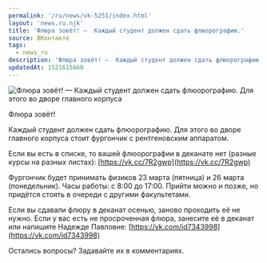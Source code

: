 ```yaml
---
permalink: '/ru/news/vk-5251/index.html'
layout: 'news.ru.njk'
title: 'Флюра зовёт! —  Каждый студент должен сдать флюорографию.'
source: ВКонтакте
tags:
  - news_ru
description: 'Флюра зовёт! —  Каждый студент должен сдать флюорографию.'
updatedAt: 1521615660
---
```

![Флюра зовёт! —  Каждый студент должен сдать флюорографию. Для этого во дворе главного корпуса](https://sun9-9.userapi.com/impf/c847216/v847216708/5f93/RapMkd3P0bo.jpg?size=656x915&quality=96&proxy=1&sign=e706937e8049c506f19210a59dd9f1de&c_uniq_tag=8qDTh51wY1f_MKSvj7AgqFz7U80eY-6g4_PT5FhfD7Q&type=album)

Флюра зовёт!

Каждый студент должен сдать флюорографию. Для этого во дворе главного корпуса стоит фургончик с рентгеновским аппаратом.

Если вы есть в списке, то вашей флюорографии в деканате нет (разные курсы на разных листах): [https://vk.cc/7R2gwp](https://vk.cc/7R2gwp)

Фургончик будет принимать физиков 23 марта (пятница) и 26 марта (понедельник). Часы работы: с 8:00 до 17:00. Прийти можно и позже, но придётся стоять в очереди с другими факультетами.

Если вы сдавали флюру в деканат осенью, заново проходить её не нужно. Если у вас есть не просроченная флюра, занесите её в деканат или напишите Надежде Павловне: [https://vk.com/id7343998](https://vk.com/id7343998)

Остались вопросы? Задавайте их в комментариях.
